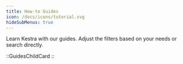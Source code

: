 ```yaml
---
title: How-to Guides
icon: /docs/icons/tutorial.svg
hideSubMenus: true
---
```


Learn Kestra with our guides. 
Adjust the filters based on your needs or search directly.

::GuidesChildCard
::
